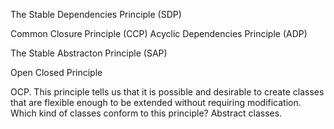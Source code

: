 The Stable Dependencies Principle (SDP)

Common Closure Principle (CCP)
Acyclic Dependencies Principle (ADP)


The Stable Abstracton Principle (SAP)

Open Closed Principle

OCP. This principle tells us that it is possible and desirable to
create classes that are flexible enough to be extended without requiring
modification. Which kind of classes conform to this principle? Abstract
classes.



